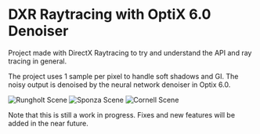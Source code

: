 # DXR Raytracing with OptiX 6.0 Denoiser
Project made with DirectX Raytracing to try and understand the API and ray tracing in general.

The project uses 1 sample per pixel to handle soft shadows and GI.
The noisy output is denoised by the neural network denoiser in Optix 6.0.

![Rungholt Scene](http://brentopdebeeck.com/images/RTRunholt.png)
![Sponza Scene](http://brentopdebeeck.com/images/RTSponza.png)
![Cornell Scene](http://brentopdebeeck.com/images/RTCornell.png)

Note that this is still a work in progress. Fixes and new features will be added in the near future.
